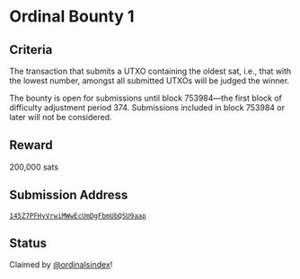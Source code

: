 # Ordinal Bounty 1

## Criteria

The transaction that submits a UTXO containing the oldest sat, i.e., that with
the lowest number, amongst all submitted UTXOs will be judged the winner.

The bounty is open for submissions until block 753984—the first block of
difficulty adjustment period 374. Submissions included in block 753984 or later
will not be considered.

## Reward

200,000 sats

## Submission Address

[`145Z7PFHyVrwiMWwEcUmDgFbmUbQSU9aap`](https://mempool.space/address/145Z7PFHyVrwiMWwEcUmDgFbmUbQSU9aap)

## Status

Claimed by [@ordinalsindex](https://twitter.com/rodarmor/status/1569883266508853251)!
